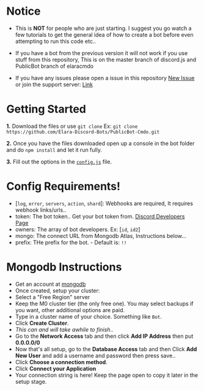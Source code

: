 Notice
=====================
- This is **NOT** for people who are just starting. I suggest you go watch a few tutorials to get the general idea of how to create a bot before even attempting to run this code etc..

- If you have a bot from the previous version it will not work if you use stuff from this repository, This is on the master branch of discord.js and PublicBot branch of elaracmdo

- If you have any issues please open a issue in this repository [New Issue](https://github.com/Elara-Discord-Bots/PublicBot-Cmdo/issues/new) or join the support server: [Link](https://discord.gg/qafHJ63)

Getting Started
===================

**1.** Download the files or use `git clone` 
Ex: `git clone https://github.com/Elara-Discord-Bots/PublicBot-Cmdo.git`

**2.** Once you have the files downloaded open up a console in the bot folder and do `npm install` and let it run fully.

**3.** Fill out the options in the [`config.js`](https://github.com/Elara-Discord-Bots/PublicBot-Cmdo/blob/master/src/util/config.js) file.

Config Requirements!
============
- [`log`, `error`, `servers`, `action`, `shard`]: Webhooks are required, It requires webhook links/urls.. 
- token: The bot token.. Get your bot token from. [Discord Developers Page](https://discordapp.com/developers/applications)
- owners: The array of bot developers. Ex: [`id`, `id2`]
- mongo: The connect URL from Mongodb Atlas, Instructions below...
- prefix: THe prefix for the bot. - Default is: `!!`


Mongodb Instructions
=====================
- Get an account at [mongodb](https://www.mongodb.com/cloud/atlas)
- Once created, setup your cluster: 
- Select a "Free Region" server 
- Keep the M0 cluster tier (the only free one). You may select backups if you want, other additional options are paid.
- Type in a cluster name of your choice. Something like `Bot`.
- Click **Create Cluster**.
- *This can and will take awhile to finish..*
- Go to the **Network Access** tab and then click **Add IP Address** then put **0.0.0.0/0** 
- Now that's all setup, go to the **Database Access** tab and then Click **Add New User** and add a username and password then press save..
- Click **Choose a connection method**.
- Click **Connect your Application**
- Your connection string is here! Keep the page open to copy it later in the setup stage.
